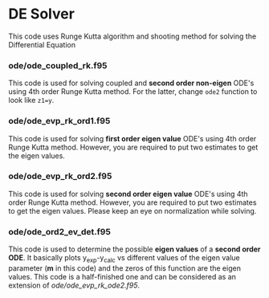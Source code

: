 # DE Solver
This code uses Runge Kutta algorithm and shooting method for solving the Differential Equation

### ode/ode_coupled_rk.f95
This code is used for solving coupled and **second order non-eigen** ODE's using 4th order Runge Kutta method. For the latter, change `ode2` function to look like `z1=y`.

### ode/ode_evp_rk_ord1.f95
This code is used for solving **first order eigen value** ODE's using 4th order Runge Kutta method. However, you are required to put two estimates to get the eigen values.

### ode/ode_evp_rk_ord2.f95
This code is used for solving **second order eigen value** ODE's using 4th order Runge Kutta method. However, you are required to put two estimates to get the eigen values. Please keep an eye on normalization while solving.

### ode/ode_ord2_ev_det.f95
This code is used to determine the possible **eigen values** of a **second order ODE**. It basically plots y<sub>exp</sub>-y<sub>calc</sub> vs different values of the eigen value parameter (**m** in this code) and the zeros of this function are the eigen values. This code is a half-finished one and can be considered as an extension of *ode/ode_evp_rk_ode2.f95*.
